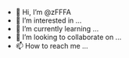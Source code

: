 - 👋 Hi, I’m @zFFFA
- 👀 I’m interested in ...
- 🌱 I’m currently learning ...
- 💞️ I’m looking to collaborate on ...
- 📫 How to reach me ...

<!---
zFFFA/zFFFA is a ✨ special ✨ repository because its `README.md` (this file) appears on your GitHub profile.
You can click the Preview link to take a look at your changes.
--->
